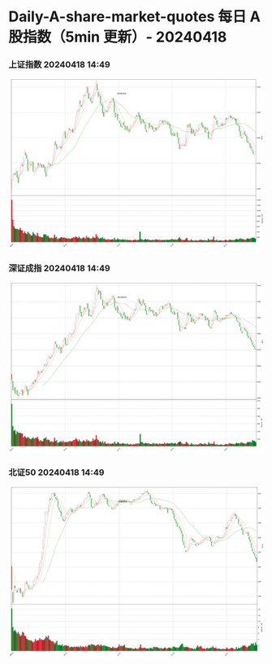 
# Daily-A-share-market-quotes 每日 A 股指数（5min 更新）- 20240418

### 上证指数 20240418 14:49
![](./fig/2024/4/20240418-sh000001.png)

### 深证成指 20240418 14:49
![](./fig/2024/4/20240418-sz399001.png)

### 北证50 20240418 14:49
![](./fig/2024/4/20240418-bj899050.png)
